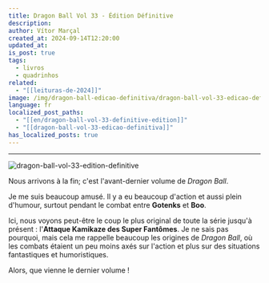 ```yaml
---
title: Dragon Ball Vol 33 - Édition Définitive
description: 
author: Vítor Marçal
created_at: 2024-09-14T12:20:00
updated_at: 
is_post: true
tags:
  - livros
  - quadrinhos
related:
  - "[[leituras-de-2024]]"
image: /img/dragon-ball-edicao-definitiva/dragon-ball-vol-33-edicao-definitiva.jpg
language: fr
localized_post_paths:
  - "[[en/dragon-ball-vol-33-definitive-edition]]"
  - "[[dragon-ball-vol-33-edicao-definitiva]]"
has_localized_posts: true
---
```

----

![dragon-ball-vol-33-edition-definitive](/img/dragon-ball-edicao-definitiva/dragon-ball-vol-33-edicao-definitiva.jpg)

Nous arrivons à la fin; c'est l'avant-dernier volume de _Dragon Ball_.

Je me suis beaucoup amusé. Il y a eu beaucoup d'action et aussi plein d'humour, surtout pendant le combat entre **Gotenks** et **Boo**.

Ici, nous voyons peut-être le coup le plus original de toute la série jusqu'à présent : l'**Attaque Kamikaze des Super Fantômes**. Je ne sais pas pourquoi, mais cela me rappelle beaucoup les origines de _Dragon Ball_, où les combats étaient un peu moins axés sur l'action et plus sur des situations fantastiques et humoristiques.

Alors, que vienne le dernier volume !
